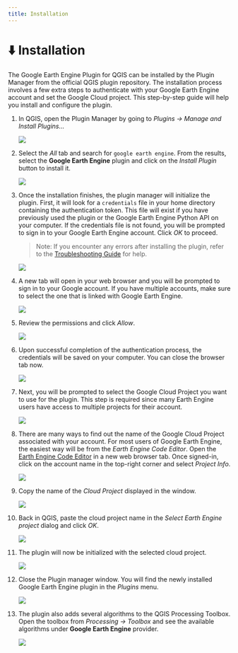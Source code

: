 ```yaml
---
title: Installation
---
```


# ⬇️ Installation

The Google Earth Engine Plugin for QGIS can be installed by the Plugin Manager from the official QGIS plugin repository. The installation process involves a few extra steps to authenticate with your Google Earth Engine account and set the Google Cloud project. This step-by-step guide will help you install and configure the plugin.

1. In QGIS, open the Plugin Manager by going to *Plugins → Manage and Install Plugins…*

    ![](images/installation1.png)

2. Select the *All* tab and search for `google earth engine`. From the results, select the **Google Earth Engine** plugin and click on the *Install Plugin* button to install it.

    ![](images/installation2.png)

3. Once the installation finishes, the plugin manager will initialize the plugin. First, it will look for a `credentials` file in your home directory containing the authentication token. This file will exist if you have previously used the plugin or the Google Earth Engine Python API on your computer. If the credentials file is not found, you will be prompted to sign in to your Google Earth Engine account. Click *OK* to proceed.

    > Note: If you encounter any errors after installing the plugin, refer to the [Troubleshooting Guide](troubleshooting.md) for help.

    ![](images/installation3.png)

4. A new tab will open in your web browser and you will be prompted to sign in to your Google account. If you have multiple accounts, make sure to select the one that is linked with Google Earth Engine.

    ![](images/installation4.png)

5. Review the permissions and click *Allow*.

    ![](images/installation5.png)

6. Upon successful completion of the authentication process, the credentials will be saved on your computer. You can close the browser tab now.

    ![](images/installation6.png)

7. Next, you will be prompted to select the Google Cloud Project you want to use for the plugin. This step is required since many Earth Engine users have access to multiple projects for their account.

    ![](images/installation7.png)

8. There are many ways to find out the name of the Google Cloud Project associated with your account. For most users of Google Earth Engine, the easiest way will be from the *Earth Engine Code Editor*. Open the [Earth Engine Code Editor](https://code.earthengine.google.com/) in a new web browser tab. Once signed-in, click on the account name in the top-right corner and select *Project Info*.

    ![](images/installation8.png)

9. Copy the name of the *Cloud Project* displayed in the window.

    ![](images/installation9.png)

10. Back in QGIS, paste the cloud project name in the *Select Earth Engine project* dialog and click *OK*.

    ![](images/installation10.png)

11. The plugin will now be initialized with the selected cloud project.

    ![](images/installation11.png)

12. Close the Plugin manager window. You will find the newly installed Google Earth Engine plugin in the *Plugins* menu.

    ![](images/installation12.png)

13. The plugin also adds several algorithms to the QGIS Processing Toolbox. Open the toolbox from *Processing  → Toolbox* and see the available algorithms under **Google Earth Engine** provider.

    ![](images/installation13.png)
